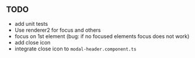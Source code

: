 TODO
---
* add unit tests
* Use renderer2 for focus and others
* focus on 1st element (bug: if no focused elements focus does not work)
* add close icon
* integrate close icon to `modal-header.component.ts`
